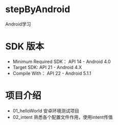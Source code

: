 # stepByAndroid
Android学习

# SDK 版本
- Minimum Required SDK：  API 14 - Android 4.0
- Target SDK:           API 21 - Android 4.X
- Compile With：                          API 22 - Android 5.1.1

# 项目介绍
- 01_helloWorld         安卓环境测试项目
- 02_intent             熟悉各个配置文件作用，使用intent传值